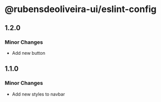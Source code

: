 # @rubensdeoliveira-ui/eslint-config

## 1.2.0

### Minor Changes

- Add new button

## 1.1.0

### Minor Changes

- Add new styles to navbar
